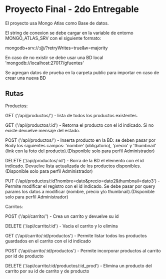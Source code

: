 # Proyecto Final - 2do Entregable


El proyecto usa Mongo Atlas como Base de datos. 

El string de conexion se debe cargar en la variable de entorno MONGO_ATLAS_SRV con el siguiente formato: 

mongodb+srv://<user>:<password>@<clusterUrl>/<databaseName>?retryWrites=true&w=majority

En caso de no existir se debe usar una BD local 'mongodb://localhost:27017/gfuentes'

Se agregan datos de prueba en la carpeta public para importar en caso de crear una nueva BD

## Rutas 

Productos:

GET ('/api/productos/') - lista de todos los productos existentes.

GET ('/api/productos/:id') - Retorna el producto con el id indicado. Si no existe devuelve mensaje del estado.

POST ('/api/productos/') - Inserta producto en la BD: se deben pasar por Body los siguientes campos: 'nombre' (obligatorio), 'precio' y 'thumbnail' (link con la foto del producto).(Disponible solo para perfil Administrador)

DELETE ('/api/productos/:id') - Borra de la BD el elemento con el id indicado. Devuelve lista actualizada de los productos disponibles.(Disponible solo para perfil Administrador)

PUT ('/api/productos/:id?nombre=dato&precio=dato2&thumbnail=dato3') - Permite modificar el registro con el id indicado. Se debe pasar por query params los datos a modificar (nombre, precio y/o thumbnail).(Disponible solo para perfil Administrador)


Carritos:

POST ('/api/carrito/') - Crea un carrito y devuelve su id

DELETE ('/api/carrito/:id') - Vacia el carrito y lo elimina

GET ('/api/carrito/:id/productos') - Permite listar todos los productos guardados en el carrito con el id indicado

POST ('/api/carrito/:id/productos') - Permite incorporar productos al carrito por id de producto

DELETE ('/api/carrito/:id/productos/:id_prod') - Elimina un producto del carrito por su id de carrito y de producto



